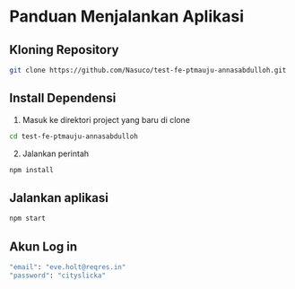 # Panduan Menjalankan Aplikasi

## Kloning Repository
```bash
git clone https://github.com/Nasuco/test-fe-ptmauju-annasabdulloh.git
```
## Install Dependensi
1. Masuk ke direktori project yang baru di clone
```bash
cd test-fe-ptmauju-annasabdulloh
```
2. Jalankan perintah
```bash
npm install
```
## Jalankan aplikasi
```bash
npm start
```
## Akun Log in
```bash
"email": "eve.holt@reqres.in"
"password": "cityslicka"
```